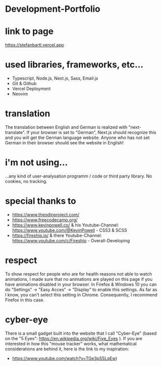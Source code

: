 # Development-Portfolio

# link to page 

https://stefanbartl.vercel.app

# used libraries, frameworks, etc...

+ Typescript, Node.js, Next.js, Sass, Email.js
+ Git & Github
+ Vercel Deployment
+ Neovim

# translation

The translation between English and German is realized with "next-translate". If your browser is set to "German", Next.js should recognize this and you will get the German language website. Anyone who has not set German in their browser should see the website in English!

# i'm not using...

...any kind of user-analysation programm / code or third party library. No cookies, no tracking. 

# special thanks to

+ https://www.theodinproject.com/
+ https://www.freecodecamp.org/
+ https://www.kevinpowell.co/ & his Youtube-Channel: https://www.youtube.com/@KevinPowell - CSS3 & SCSS
+ https://fireship.io/ & there Youtube-Channel: https://www.youtube.com/c/Fireship - Overall-Developing

# respect

To show respect for people who are for health reasons not able to watch animations, I made sure that no animations are played on this page if you have animations disabled in your browser. In Firefox & Windows 10 you can do "Settings" -> "Easy Acces" -> "Display" to enable this settings. As far as I know, you can't select this setting in Chrome. Consequently, I recommend Firefox in this case.

# cyber-eye

There is a small gadget built into the website that I call "Cyber-Eye" (based on the "5 Eyes": https://en.wikipedia.org/wiki/Five_Eyes ). If you are interested in how this "mouse tracker" works, what mathematical considerations are behind it, here is the link to my inspiration:

+ https://www.youtube.com/watch?v=TGe3pS5LqEw)